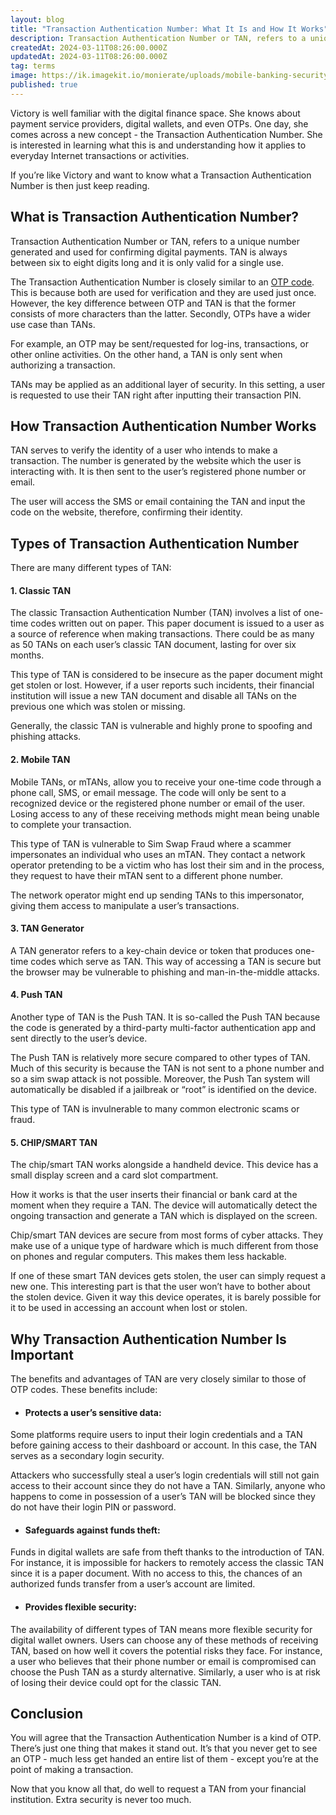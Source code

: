 ```yaml
---
layout: blog
title: "Transaction Authentication Number: What It Is and How It Works"
description: Transaction Authentication Number or TAN, refers to a unique number generated and used for confirming digital payments. TAN is always between six to eight digits long and it is only valid for a single use. While the code appears similar to OTPs, it is different in the way it is applied.
createdAt: 2024-03-11T08:26:00.000Z
updatedAt: 2024-03-11T08:26:00.000Z
tag: terms
image: https://ik.imagekit.io/monierate/uploads/mobile-banking-security-code.jpg
published: true
---
```

Victory is well familiar with the digital finance space. She knows about payment service providers, digital wallets, and even OTPs. One day, she comes across a new concept - the Transaction Authentication Number. She is interested in learning what this is and understanding how it applies to everyday Internet transactions or activities. 

If you’re like Victory and want to know what a Transaction Authentication Number is then just keep reading.


## What is Transaction Authentication Number?

Transaction Authentication Number or TAN, refers to a unique number generated and used for confirming digital payments. TAN is always between six to eight digits long and it is only valid for a single use. 

The Transaction Authentication Number is closely similar to an [OTP code](https://monierate.com/blog/otp-what-it-is-and-how-it-works). This is because both are used for verification and they are used just once. However, the key difference between OTP and TAN is that the former consists of more characters than the latter. Secondly, OTPs have a wider use case than TANs. 

For example, an OTP may be sent/requested for log-ins, transactions, or other online activities. On the other hand, a TAN is only sent when authorizing a transaction. 

TANs may be applied as an additional layer of security. In this setting, a user is requested to use their TAN right after inputting their transaction PIN. 


## How Transaction Authentication Number Works

TAN serves to verify the identity of a user who intends to make a transaction. The number is generated by the website which the user is interacting with. It is then sent to the user’s registered phone number or email. 

The user will access the SMS or email containing the TAN and input the code on the website, therefore, confirming their identity. 


## Types of Transaction Authentication Number 

There are many different types of TAN:

#### 1. Classic TAN

The classic Transaction Authentication Number (TAN) involves a list of one-time codes written out on paper. This paper document is issued to a user as a source of reference when making transactions. There could be as many as 50 TANs on each user’s classic TAN document, lasting for over six months. 

This type of TAN is considered to be insecure as the paper document might get stolen or lost. However, if a user reports such incidents, their financial institution will issue a new TAN document and disable all TANs on the previous one which was stolen or missing. 

Generally, the classic TAN is vulnerable and highly prone to spoofing and phishing attacks. 

#### 2. Mobile TAN

Mobile TANs, or mTANs, allow you to receive your one-time code through a phone call, SMS, or email message. The code will only be sent to a recognized device or the registered phone number or email of the user. Losing access to any of these receiving methods might mean being unable to complete your transaction. 

This type of TAN is vulnerable to Sim Swap Fraud where a scammer impersonates an individual who uses an mTAN. They contact a network operator pretending to be a victim who has lost their sim and in the process, they request to have their mTAN sent to a different phone number. 

The network operator might end up sending TANs to this impersonator, giving them access to manipulate a user’s transactions. 

#### 3. TAN Generator

A TAN generator refers to a key-chain device or token that produces one-time codes which serve as TAN. This way of accessing a TAN is secure but the browser may be vulnerable to phishing and man-in-the-middle attacks. 

#### 4. Push TAN

Another type of TAN is the Push TAN. It is so-called the Push TAN because the code is generated by a third-party multi-factor authentication app and sent directly to the user’s device. 

The Push TAN is relatively more secure compared to other types of TAN. Much of this security is because the TAN is not sent to a phone number and so a sim swap attack is not possible. Moreover, the Push Tan system will automatically be disabled if a jailbreak or “root” is identified on the device.   

This type of TAN is invulnerable to many common electronic scams or fraud. 

#### 5. CHIP/SMART TAN

The chip/smart TAN works alongside a handheld device. This device has a small display screen and a card slot compartment. 

How it works is that the user inserts their financial or bank card at the moment when they require a TAN. The device will automatically detect the ongoing transaction and generate a TAN which is displayed on the screen.

Chip/smart TAN devices are secure from most forms of cyber attacks. They make use of a unique type of hardware which is much different from those on phones and regular computers. This makes them less hackable. 

If one of these smart TAN devices gets stolen, the user can simply request a new one. This interesting part is that the user won’t have to bother about the stolen device. Given it way this device operates, it is barely possible for it to be used in accessing an account when lost or stolen. 


## Why Transaction Authentication Number Is Important

The benefits and advantages of TAN are very closely similar to those of OTP codes. These benefits include:

-  #### Protects a user’s sensitive data:

Some platforms require users to input their login credentials and a TAN before gaining access to their dashboard or account. In this case, the TAN serves as a secondary login security. 

Attackers who successfully steal a user’s login credentials will still not gain access to their account since they do not have a TAN. Similarly, anyone who happens to come in possession of a user’s TAN will be blocked since they do not have their login PIN or password. 

- #### Safeguards against funds theft:

 Funds in digital wallets are safe from theft thanks to the introduction of TAN. For instance, it is impossible for hackers to remotely access the classic TAN since it is a paper document. With no access to this, the chances of an authorized funds transfer from a user’s account are limited. 

- #### Provides flexible security:

The availability of different types of TAN means more flexible security for digital wallet owners. Users can choose any of these methods of receiving TAN, based on how well it covers the potential risks they face. For instance, a user who believes that their phone number or email is compromised can choose the Push TAN as a sturdy alternative. Similarly, a user who is at risk of losing their device could opt for the classic TAN. 


## Conclusion

You will agree that the Transaction Authentication Number is a kind of OTP. There’s just one thing that makes it stand out. It’s that you never get to see an OTP - much less get handed an entire list of them - except you’re at the point of making a transaction. 

Now that you know all that, do well to request a TAN from your financial institution. Extra security is never too much.
